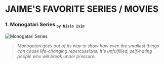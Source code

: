 # JAIME'S FAVORITE SERIES / MOVIES

### 1. Monogatari Series  <sub> `by Nisio Isin` </sub>
  ![Monogatari Series](https://cdn.discordapp.com/attachments/864844102801162301/1050759979914764328/Untitled1.png)
>   *Monogatari goes out of its way to show how even the smallest things can cause life-changing repercussions. It's unfulfilled, self-hating people who will break under pressure.*
